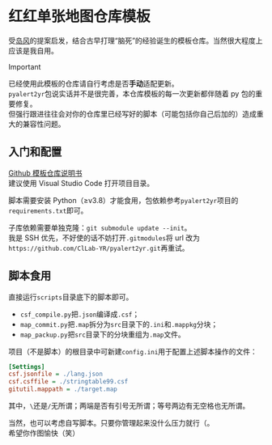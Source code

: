 # 红红单张地图仓库模板
受[岛风](https://github.com/frg2089)的提案启发，结合古早打理“脑死”的经验诞生的模板仓库。当然很大程度上应该是我自用。

> [!important]
> 已经使用此模板的仓库请自行考虑是否**手动**适配更新。  
> `pyalert2yr`包说实话并不是很完善，本仓库模板的每一次更新都伴随着 py 包的重要修复。  
> 但强行跟进往往会对你的仓库里已经写好的脚本（可能包括你自己后加的）造成重大的兼容性问题。

## 入门和配置
[Github 模板仓库说明书](https://docs.github.com/en/repositories/creating-and-managing-repositories/creating-a-repository-from-a-template)  
建议使用 Visual Studio Code 打开项目目录。

脚本需要安装 Python（≥v3.8）才能食用，包依赖参考`pyalert2yr`项目的`requirements.txt`即可。

子库依赖需要单独克隆：`git submodule update --init`。  
我是 SSH 优先，不好使的话不妨打开`.gitmodules`将 url 改为`https://github.com/ClLab-YR/pyalert2yr.git`再重试。

## 脚本食用
直接运行`scripts`目录底下的脚本即可。
- `csf_compile.py`把`.json`编译成`.csf`；
- `map_commit.py`把`.map`拆分为`src`目录下的`.ini`和`.mappkg`分块；
- `map_packup.py`把`src`目录下的分块重组为`.map`文件。

项目（不是脚本）的根目录中可新建`config.ini`用于配置上述脚本操作的文件：
```ini
[Settings]
csf.jsonfile = ./lang.json
csf.csffile = ./stringtable99.csf
gitutil.mappath = ./target.map
```
其中，`\`还是`/`无所谓；两端是否有引号无所谓；等号两边有无空格也无所谓。

当然，也可以考虑自写脚本。只要你管理起来没什么压力就行（。  
希望你作图愉快（笑）
